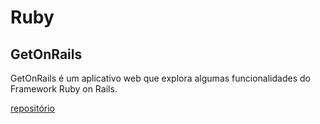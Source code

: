 # Ruby

## GetOnRails

GetOnRails é um aplicativo web que explora algumas funcionalidades do Framework Ruby on Rails.

[repositório](https://github.com/ruby-joinville/get-on-rails)
